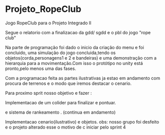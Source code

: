 # Projeto_RopeClub
Jogo RopeClub para o Projeto Integrado II

Segue o relatorio com a finalizacao da gdd/ sgdd e o pbl do jogo "rope club"

Na parte de programação foi dado o inicio da criação do menu e foi concluido, uma simulação do jogo concluida,tendo os objetos(corda,personagens1 e 2 e bandeiras) e uma demonstração com a hierarquia para a movimentação.Com isso o protótipo no unity está pronto,pelo menos uma das fases.

Com a programacao feita as partes ilustrativas ja estao em andamento com procura de terrenos e o modo que iremos destacar o cenario.

Para proximo sprit nosso objetivo e fazer :

Implementacao de um colider para finalizar e pontuar.

e sistema de rankeamento . (continua em andamento)

Implementacao cenario(ilustrativo) e objetos.
obs: nosso grupo foi desfeito e o projeto alterado esse o motivo de c iniciar pelo sprint 4
